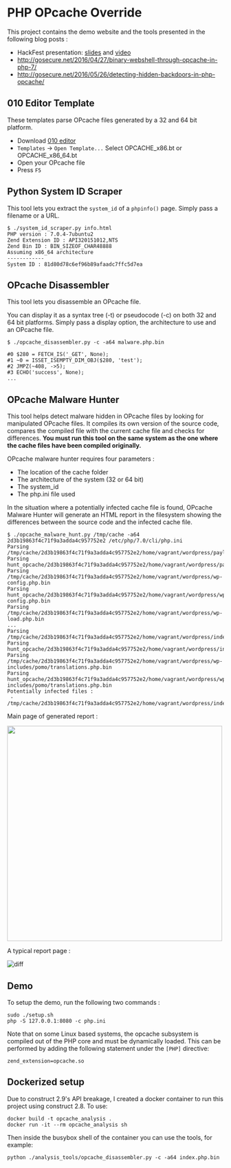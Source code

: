 # PHP OPcache Override

This project contains the demo website and the tools presented in the following blog posts :

 - HackFest presentation: [slides](https://docs.google.com/presentation/d/18y60Xy0eVeUnBXIH_t3ikfly_uyYbtfI6zAuKCHtlac/edit?usp=sharing)
   and [video](https://www.youtube.com/watch?v=yLpsIWh7rvU)
 - http://gosecure.net/2016/04/27/binary-webshell-through-opcache-in-php-7/
 - http://gosecure.net/2016/05/26/detecting-hidden-backdoors-in-php-opcache/

## 010 Editor Template

These templates parse OPcache files generated by a 32 and 64 bit platform.

 - Download [010 editor](http://www.sweetscape.com/010editor/)
 - `Templates` -> `Open Template...` Select OPCACHE_x86.bt or OPCACHE_x86_64.bt
 - Open your OPcache file
 - Press `F5`

## Python System ID Scraper

This tool lets you extract the `system_id` of a `phpinfo()` page.
Simply pass a filename or a URL.

    $ ./system_id_scraper.py info.html
    PHP version : 7.0.4-7ubuntu2
    Zend Extension ID : API320151012,NTS
    Zend Bin ID : BIN_SIZEOF_CHAR48888
    Assuming x86_64 architecture
    ------------
    System ID : 81d80d78c6ef96b89afaadc7ffc5d7ea

## OPcache Disassembler
This tool lets you disassemble an OPcache file.

You can display it as a syntax tree (-t) or pseudocode (-c) on both 32 and 64 bit platforms.
Simply pass a display option, the architecture to use and an OPcache file.

    $ ./opcache_disassembler.py -c -a64 malware.php.bin

    #0 $280 = FETCH_IS('_GET', None);
    #1 ~0 = ISSET_ISEMPTY_DIM_OBJ($280, 'test');
    #2 JMPZ(~408, ->5);
    #3 ECHO('success', None);
    ...


## OPcache Malware Hunter
This tool helps detect malware hidden in OPcache files by looking for manipulated OPcache files. It compiles its own version of the source code, compares the compiled file
with the current cache file and checks for differences. **You must run this tool on the same system as the one where the cache files
have been compiled originally.**

OPcache malware hunter requires four parameters :
  - The location of the cache folder
  - The architecture of the system (32 or 64 bit) 
  - The system_id
  - The php.ini file used

  In the situation where a potentially infected cache file is found, OPcache Malware Hunter will generate an HTML report
  in the filesystem showing the differences between the source code and the infected cache file.
 

 ```
 $ ./opcache_malware_hunt.py /tmp/cache -a64 2d3b19863f4c71f9a3adda4c957752e2 /etc/php/7.0/cli/php.ini
 Parsing /tmp/cache/2d3b19863f4c71f9a3adda4c957752e2/home/vagrant/wordpress/payload.php.bin
 Parsing hunt_opcache/2d3b19863f4c71f9a3adda4c957752e2/home/vagrant/wordpress/payload.php.bin
 Parsing /tmp/cache/2d3b19863f4c71f9a3adda4c957752e2/home/vagrant/wordpress/wp-config.php.bin
 Parsing hunt_opcache/2d3b19863f4c71f9a3adda4c957752e2/home/vagrant/wordpress/wp-config.php.bin
 Parsing /tmp/cache/2d3b19863f4c71f9a3adda4c957752e2/home/vagrant/wordpress/wp-load.php.bin
 ...
 Parsing /tmp/cache/2d3b19863f4c71f9a3adda4c957752e2/home/vagrant/wordpress/index.php.bin
 Parsing hunt_opcache/2d3b19863f4c71f9a3adda4c957752e2/home/vagrant/wordpress/index.php.bin
 Parsing /tmp/cache/2d3b19863f4c71f9a3adda4c957752e2/home/vagrant/wordpress/wp-includes/pomo/translations.php.bin
 Parsing hunt_opcache/2d3b19863f4c71f9a3adda4c957752e2/home/vagrant/wordpress/wp-includes/pomo/translations.php.bin
 Potentially infected files :
  - /tmp/cache/2d3b19863f4c71f9a3adda4c957752e2/home/vagrant/wordpress/index.php.bin
 ```

Main page of generated report : 

<img src="https://raw.githubusercontent.com/GoSecure/php7-opcache-override/master/static/index.png" width="500px">

A typical report page : 

![diff](https://raw.githubusercontent.com/GoSecure/php7-opcache-override/master/static/diff.png)

## Demo
To setup the demo, run the following two commands :

    sudo ./setup.sh
    php -S 127.0.0.1:8080 -c php.ini

Note that on some Linux based systems, the opcache subsystem is compiled out of
the PHP core and must be dynamically loaded. This can be performed by adding
the following statement under the `[PHP]` directive:

    zend_extension=opcache.so

## Dockerized setup

Due to construct 2.9's API breakage, I created a docker container to run this project using construct 2.8. To use:

    docker build -t opcache_analysis .
    docker run -it --rm opcache_analysis sh

Then inside the busybox shell of the container you can use the tools, for example:

    python ./analysis_tools/opcache_disassembler.py -c -a64 index.php.bin
